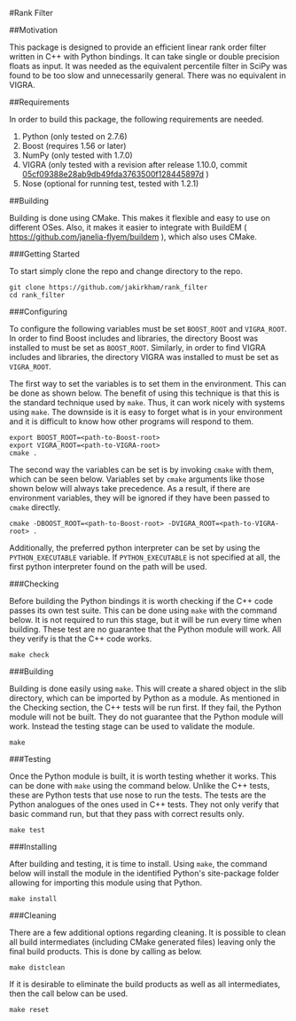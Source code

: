 #Rank Filter

##Motivation

This package is designed to provide an efficient linear rank order filter written in C++ with Python bindings. It can take single or double precision floats as input. It was needed as the equivalent percentile filter in SciPy was found to be too slow and unnecessarily general. There was no equivalent in VIGRA.

##Requirements

In order to build this package, the following requirements are needed.

1. Python (only tested on 2.7.6)
2. Boost (requires 1.56 or later)
3. NumPy (only tested with 1.7.0)
4. VIGRA (only tested with a revision after release 1.10.0, commit [05cf09388e28ab9db49fda3763500f128445897d](https://github.com/ukoethe/vigra/commit/05cf09388e28ab9db49fda3763500f128445897d) )
5. Nose (optional for running test, tested with 1.2.1)

##Building

Building is done using CMake. This makes it flexible and easy to use on different OSes. Also, it makes it easier to integrate with BuildEM ( <https://github.com/janelia-flyem/buildem> ), which also uses CMake.

###Getting Started

To start simply clone the repo and change directory to the repo.

	git clone https://github.com/jakirkham/rank_filter
	cd rank_filter

###Configuring

To configure the following variables must be set `BOOST_ROOT` and `VIGRA_ROOT`. In order to find Boost includes and libraries, the directory Boost was installed to must be set as `BOOST_ROOT`. Similarly, in order to find VIGRA includes and libraries, the directory VIGRA was installed to must be set as `VIGRA_ROOT`.

The first way to set the variables is to set them in the environment. This can be done as shown below. The benefit of using this technique is that this is the standard technique used by `make`. Thus, it can work nicely with systems using `make`. The downside is it is easy to forget what is in your environment and it is difficult to know how other programs will respond to them.

	export BOOST_ROOT=<path-to-Boost-root>
	export VIGRA_ROOT=<path-to-VIGRA-root>
	cmake .

The second way the variables can be set is by invoking `cmake` with them, which can be seen below. Variables set by `cmake` arguments like those shown below will always take precedence. As a result, if there are environment variables, they will be ignored if they have been passed to `cmake` directly.

	cmake -DBOOST_ROOT=<path-to-Boost-root> -DVIGRA_ROOT=<path-to-VIGRA-root> .
	
Additionally, the preferred python interpreter can be set by using the `PYTHON_EXECUTABLE` variable. If `PYTHON_EXECUTABLE` is not specified at all, the first python interpreter found on the path will be used.
	
###Checking

Before building the Python bindings it is worth checking if the C++ code passes its own test suite. This can be done using `make` with the command below. It is not required to run this stage, but it will be run every time when building. These test are no guarantee that the Python module will work. All they verify is that the C++ code works.

	make check

###Building

Building is done easily using `make`. This will create a shared object in the slib directory, which can be imported by Python as a module. As mentioned in the Checking section, the C++ tests will be run first. If they fail, the Python module will not be built. They do not guarantee that the Python module will work. Instead the testing stage can be used to validate the module.

	make

###Testing

Once the Python module is built, it is worth testing whether it works. This can be done with `make` using the command below. Unlike the C++ tests, these are Python tests that use nose to run the tests. The tests are the Python analogues of the ones used in C++ tests. They not only verify that basic command run, but that they pass with correct results only.

	make test

###Installing

After building and testing, it is time to install. Using `make`, the command below will install the module in the identified Python's site-package folder allowing for importing this module using that Python.

	make install

###Cleaning

There are a few additional options regarding cleaning. It is possible to clean all build intermediates (including CMake generated files) leaving only the final build products. This is done by calling as below.

	make distclean

If it is desirable to eliminate the build products as well as all intermediates, then the call below can be used.

	make reset
